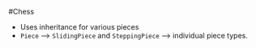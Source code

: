 #Chess
* Uses inheritance for various pieces
 * `Piece` --> `SlidingPiece` and `SteppingPiece` --> individual piece types.
